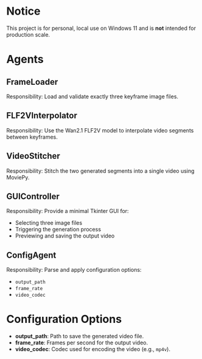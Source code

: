# Notice
This project is for personal, local use on Windows 11 and is **not** intended for production scale.

# Agents

## FrameLoader
Responsibility: Load and validate exactly three keyframe image files.

## FLF2VInterpolator
Responsibility: Use the Wan2.1 FLF2V model to interpolate video segments between keyframes.

## VideoStitcher
Responsibility: Stitch the two generated segments into a single video using MoviePy.

## GUIController
Responsibility: Provide a minimal Tkinter GUI for:
- Selecting three image files
- Triggering the generation process
- Previewing and saving the output video

## ConfigAgent
Responsibility: Parse and apply configuration options:
- `output_path`
- `frame_rate`
- `video_codec`

# Configuration Options
- **output_path**: Path to save the generated video file.
- **frame_rate**: Frames per second for the output video.
- **video_codec**: Codec used for encoding the video (e.g., `mp4v`).
